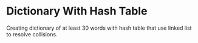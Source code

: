 # Dictionary With Hash Table
 Creating dictionary of at least 30 words with hash table that use linked list to resolve collisions.
